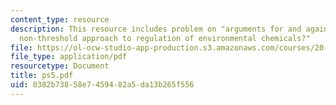 ```yaml
---
content_type: resource
description: This resource includes problem on "arguments for and against a linear
  non-threshold approach to regulation of environmental chemicals?"
file: https://ol-ocw-studio-app-production.s3.amazonaws.com/courses/20-104j-chemicals-in-the-environment-toxicology-and-public-health-be-104j-spring-2005/0382b73858e7459482a5da13b265f556_ps5.pdf
file_type: application/pdf
resourcetype: Document
title: ps5.pdf
uid: 0382b738-58e7-4594-82a5-da13b265f556
---
```

